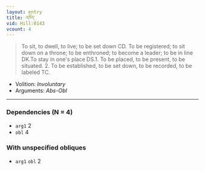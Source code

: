 ```yaml
---
layout: entry
title: འཁོད་
vid: Hill:0143
vcount: 4
---
```

> To sit, to dwell, to live; to be set down CD\. To be registered; to sit down on a throne; to be enthroned; to become a leader; to be in line DK\.To stay in one's place DS\.1\. To be placed, to be present, to be situated\. 2\. To be established, to be set down, to be recorded, to be labeled TC\.

* Volition: _Involuntary_
* Arguments: _Abs-Obl_

---

### Dependencies (N = 4)
* `arg1` 2
* `obl` 4


### With unspecified obliques
* `arg1` `obl` 2
